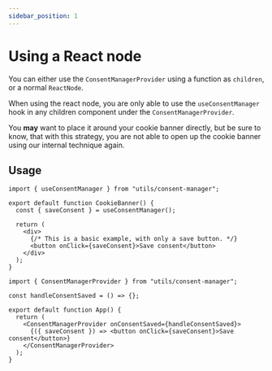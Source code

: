 ```yaml
---
sidebar_position: 1
---
```


# Using a React node

You can either use the `ConsentManagerProvider` using a function as `children`, or a normal `ReactNode`.

When using the react node, you are only able to use the `useConsentManager` hook in any children component under the `ConsentManagerProvider`.

You **may** want to place it around your cookie banner directly, but be sure to know, that with this strategy, you are not able to open up the cookie banner using our internal technique again.

## Usage

```tsx title="components/CookieBanner.tsx"
import { useConsentManager } from "utils/consent-manager";

export default function CookieBanner() {
  const { saveConsent } = useConsentManager();

  return (
    <div>
      {/* This is a basic example, with only a save button. */}
      <button onClick={saveConsent}>Save consent</button>
    </div>
  );
}
```

```tsx title="pages/_app.tsx"
import { ConsentManagerProvider } from "utils/consent-manager";

const handleConsentSaved = () => {};

export default function App() {
  return (
    <ConsentManagerProvider onConsentSaved={handleConsentSaved}>
      {({ saveConsent }) => <button onClick={saveConsent}>Save consent</button>}
    </ConsentManagerProvider>
  );
}
```
